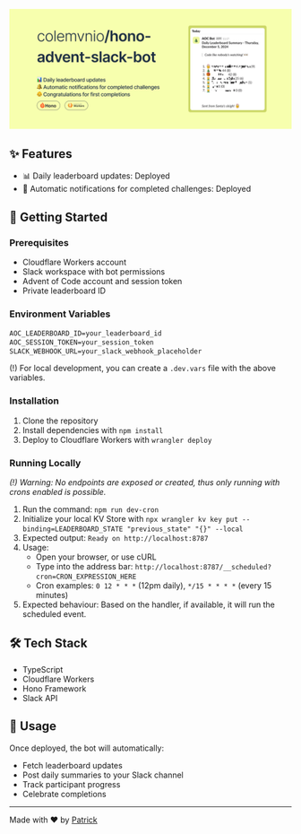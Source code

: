 ![Advent of Code Slack Banner](assets/banner.png)

## ✨ Features

- 📊 Daily leaderboard updates: Deployed
- 🔔 Automatic notifications for completed challenges: Deployed

## 🚀 Getting Started

### Prerequisites

- Cloudflare Workers account
- Slack workspace with bot permissions
- Advent of Code account and session token
- Private leaderboard ID

### Environment Variables

```plaintext
AOC_LEADERBOARD_ID=your_leaderboard_id
AOC_SESSION_TOKEN=your_session_token
SLACK_WEBHOOK_URL=your_slack_webhook_placeholder
```

(!) For local development, you can create a `.dev.vars` file with the above variables.

### Installation

1. Clone the repository
2. Install dependencies with `npm install`
3. Deploy to Cloudflare Workers with `wrangler deploy`

### Running Locally
_(!) Warning: No endpoints are exposed or created, thus only running with crons enabled is possible._

1. Run the command: `npm run dev-cron`
2. Initialize your local KV Store with `npx wrangler kv key put --binding=LEADERBOARD_STATE "previous_state" "{}" --local`
3. Expected output: `Ready on http://localhost:8787`
4. Usage:
    - Open your browser, or use cURL
    - Type into the address bar: `http://localhost:8787/__scheduled?cron=CRON_EXPRESSION_HERE`
    - Cron examples: `0 12 * * *` (12pm daily), `*/15 * * * *` (every 15 minutes)
5. Expected behaviour: Based on the handler, if available, it will run the scheduled event.


## 🛠️ Tech Stack

- TypeScript
- Cloudflare Workers
- Hono Framework
- Slack API

## 📝 Usage

Once deployed, the bot will automatically:
- Fetch leaderboard updates
- Post daily summaries to your Slack channel
- Track participant progress
- Celebrate completions

---

Made with ❤️ by [Patrick](https://bento.me/patrick-c)
